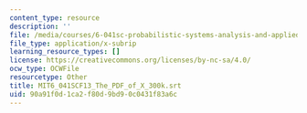 ```yaml
---
content_type: resource
description: ''
file: /media/courses/6-041sc-probabilistic-systems-analysis-and-applied-probability-fall-2013/90a91f0d1ca2f80d9bd90c0431f83a6c_MIT6_041SCF13_The_PDF_of_X_300k.srt
file_type: application/x-subrip
learning_resource_types: []
license: https://creativecommons.org/licenses/by-nc-sa/4.0/
ocw_type: OCWFile
resourcetype: Other
title: MIT6_041SCF13_The_PDF_of_X_300k.srt
uid: 90a91f0d-1ca2-f80d-9bd9-0c0431f83a6c
---
```

